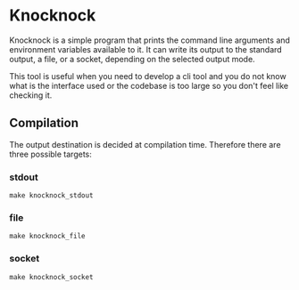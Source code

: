 # Knocknock

Knocknock is a simple program that prints the command line arguments and environment variables available to it. It can write its output to the standard output, a file, or a socket, depending on the selected output mode.

This tool is useful when you need to develop a cli tool and you do not know what is the interface used or the codebase is too large so you don't feel like checking it.

## Compilation

The output destination is decided at compilation time. Therefore there are three possible targets:

### stdout

```
make knocknock_stdout
```

### file

```
make knocknock_file
```

### socket

```
make knocknock_socket
```

